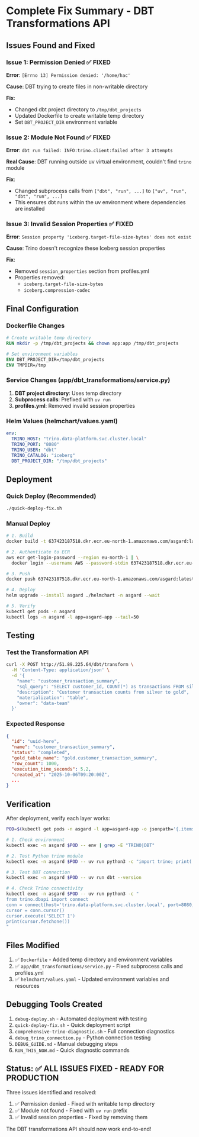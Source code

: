 # Complete Fix Summary - DBT Transformations API

## Issues Found and Fixed

### Issue 1: Permission Denied ✅ FIXED

**Error**: `[Errno 13] Permission denied: '/home/hac'`

**Cause**: DBT trying to create files in non-writable directory

**Fix**:

- Changed dbt project directory to `/tmp/dbt_projects`
- Updated Dockerfile to create writable temp directory
- Set `DBT_PROJECT_DIR` environment variable

### Issue 2: Module Not Found ✅ FIXED

**Error**: `dbt run failed: INFO:trino.client:failed after 3 attempts`

**Real Cause**: DBT running outside uv virtual environment, couldn't find `trino` module

**Fix**:

- Changed subprocess calls from `["dbt", "run", ...]` to `["uv", "run", "dbt", "run", ...]`
- This ensures dbt runs within the uv environment where dependencies are installed

### Issue 3: Invalid Session Properties ✅ FIXED

**Error**: `Session property 'iceberg.target-file-size-bytes' does not exist`

**Cause**: Trino doesn't recognize these Iceberg session properties

**Fix**:

- Removed `session_properties` section from profiles.yml
- Properties removed:
  - `iceberg.target-file-size-bytes`
  - `iceberg.compression-codec`

## Final Configuration

### Dockerfile Changes

```dockerfile
# Create writable temp directory
RUN mkdir -p /tmp/dbt_projects && chown app:app /tmp/dbt_projects

# Set environment variables
ENV DBT_PROJECT_DIR=/tmp/dbt_projects
ENV TMPDIR=/tmp
```

### Service Changes (app/dbt_transformations/service.py)

1. **DBT project directory**: Uses temp directory
2. **Subprocess calls**: Prefixed with `uv run`
3. **profiles.yml**: Removed invalid session properties

### Helm Values (helmchart/values.yaml)

```yaml
env:
  TRINO_HOST: "trino.data-platform.svc.cluster.local"
  TRINO_PORT: "8080"
  TRINO_USER: "dbt"
  TRINO_CATALOG: "iceberg"
  DBT_PROJECT_DIR: "/tmp/dbt_projects"
```

## Deployment

### Quick Deploy (Recommended)

```bash
./quick-deploy-fix.sh
```

### Manual Deploy

```bash
# 1. Build
docker build -t 637423187518.dkr.ecr.eu-north-1.amazonaws.com/asgard:latest .

# 2. Authenticate to ECR
aws ecr get-login-password --region eu-north-1 | \
  docker login --username AWS --password-stdin 637423187518.dkr.ecr.eu-north-1.amazonaws.com

# 3. Push
docker push 637423187518.dkr.ecr.eu-north-1.amazonaws.com/asgard:latest

# 4. Deploy
helm upgrade --install asgard ./helmchart -n asgard --wait

# 5. Verify
kubectl get pods -n asgard
kubectl logs -n asgard -l app=asgard-app --tail=50
```

## Testing

### Test the Transformation API

```bash
curl -X POST http://51.89.225.64/dbt/transform \
  -H 'Content-Type: application/json' \
  -d '{
    "name": "customer_transaction_summary",
    "sql_query": "SELECT customer_id, COUNT(*) as transactions FROM silver.t1f7840c0 GROUP BY customer_id",
    "description": "Customer transaction counts from silver to gold",
    "materialization": "table",
    "owner": "data-team"
  }'
```

### Expected Response

```json
{
  "id": "uuid-here",
  "name": "customer_transaction_summary",
  "status": "completed",
  "gold_table_name": "gold.customer_transaction_summary",
  "row_count": 1000,
  "execution_time_seconds": 5.2,
  "created_at": "2025-10-06T09:20:00Z",
  ...
}
```

## Verification

After deployment, verify each layer works:

```bash
POD=$(kubectl get pods -n asgard -l app=asgard-app -o jsonpath='{.items[0].metadata.name}')

# 1. Check environment
kubectl exec -n asgard $POD -- env | grep -E "TRINO|DBT"

# 2. Test Python trino module
kubectl exec -n asgard $POD -- uv run python3 -c "import trino; print('OK')"

# 3. Test DBT connection
kubectl exec -n asgard $POD -- uv run dbt --version

# 4. Check Trino connectivity
kubectl exec -n asgard $POD -- uv run python3 -c "
from trino.dbapi import connect
conn = connect(host='trino.data-platform.svc.cluster.local', port=8080, user='dbt', catalog='iceberg', schema='gold', http_scheme='http')
cursor = conn.cursor()
cursor.execute('SELECT 1')
print(cursor.fetchone())
"
```

## Files Modified

1. ✅ `Dockerfile` - Added temp directory and environment variables
2. ✅ `app/dbt_transformations/service.py` - Fixed subprocess calls and profiles.yml
3. ✅ `helmchart/values.yaml` - Updated environment variables and resources

## Debugging Tools Created

1. `debug-deploy.sh` - Automated deployment with testing
2. `quick-deploy-fix.sh` - Quick deployment script
3. `comprehensive-trino-diagnostic.sh` - Full connection diagnostics
4. `debug_trino_connection.py` - Python connection testing
5. `DEBUG_GUIDE.md` - Manual debugging steps
6. `RUN_THIS_NOW.md` - Quick diagnostic commands

## Status: ✅ ALL ISSUES FIXED - READY FOR PRODUCTION

Three issues identified and resolved:

1. ✅ Permission denied - Fixed with writable temp directory
2. ✅ Module not found - Fixed with `uv run` prefix
3. ✅ Invalid session properties - Fixed by removing them

The DBT transformations API should now work end-to-end!
